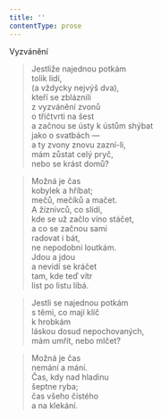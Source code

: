 ```yaml
---
title: ''
contentType: prose
---
```


Vyzvánění

> Jestliže najednou potkám  
> tolik lidí,  
> (a vždycky nejvýš dva),  
> kteří se zbláznili  
> z vyzvánění zvonů  
> o třičtvrti na šest  
> a začnou se ústy k ústům shýbat  
> jako o svatbách —  
> a ty zvony znovu zazní-li,  
> mám zůstat celý pryč,  
> nebo se krást domů?

> Možná je čas  
> kobylek a hříbat;  
> mečů, mečíků a mačet.  
> A žíznivců, co slídí,  
> kde se už začlo víno stáčet,  
> a co se začnou sami  
> radovat i bát,  
> ne nepodobni loutkám.  
> Jdou a jdou  
> a nevidí se kráčet  
> tam, kde teď vítr  
> list po listu líbá.

> Jestli se najednou potkám  
> s těmi, co mají klíč  
> k hrobkám  
> láskou dosud nepochovaných,  
> mám umřít, nebo mlčet?

> Možná je čas  
> nemání a mání.  
> Čas, kdy nad hladinu  
> šeptne ryba;  
> čas všeho čistého  
> a na klekání.
